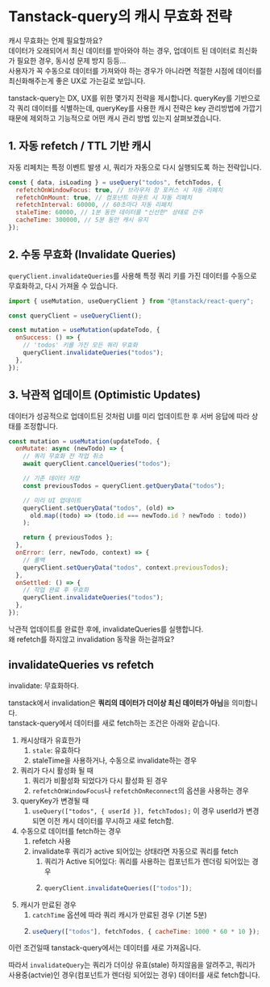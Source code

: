 # Tanstack-query의 캐시 무효화 전략

캐시 무효화는 언제 필요할까요?  
데이터가 오래되어서 최신 데이터를 받아와야 하는 경우, 업데이트 된 데이터로 최신화가 필요한 경우, 동시성 문제 방지 등등...  
사용자가 꼭 수동으로 데이터를 가져와야 하는 경우가 아니라면 적절한 시점에 데이터를 최신화해주는게 좋은 UX로 가는길로 보입니다.

tanstack-query는 DX, UX를 위한 몇가지 전략을 제시합니다.
queryKey를 기반으로 각 쿼리 데이터를 식별하는데, queryKey를 사용한 캐시 전략은 key 관리방법에 가깝기 때문에 제외하고 기능적으로 어떤 캐시 관리 방법 있는지 살펴보겠습니다.

## 1. 자동 refetch / TTL 기반 캐시

자동 리페치는 특정 이벤트 발생 시, 쿼리가 자동으로 다시 실행되도록 하는 전략입니다.

```js
const { data, isLoading } = useQuery("todos", fetchTodos, {
  refetchOnWindowFocus: true, // 브라우저 창 포커스 시 자동 리페치
  refetchOnMount: true, // 컴포넌트 마운트 시 자동 리페치
  refetchInterval: 60000, // 60초마다 자동 리페치
  staleTime: 60000, // 1분 동안 데이터를 "신선한" 상태로 간주
  cacheTime: 300000, // 5분 동안 캐시 유지
});
```

## 2. 수동 무효화 (Invalidate Queries)

`queryClient.invalidateQueries`를 사용해 특정 쿼리 키를 가진 데이터를 수동으로 무효화하고, 다시 가져올 수 있습니다.

```js
import { useMutation, useQueryClient } from "@tanstack/react-query";

const queryClient = useQueryClient();

const mutation = useMutation(updateTodo, {
  onSuccess: () => {
    // 'todos' 키를 가진 모든 쿼리 무효화
    queryClient.invalidateQueries("todos");
  },
});
```

## 3. 낙관적 업데이트 (Optimistic Updates)

데이터가 성공적으로 업데이트된 것처럼 UI를 미리 업데이트한 후 서버 응답에 따라 상태를 조정합니다.

```js
const mutation = useMutation(updateTodo, {
  onMutate: async (newTodo) => {
    // 쿼리 무효화 전 작업 취소
    await queryClient.cancelQueries("todos");

    // 기존 데이터 저장
    const previousTodos = queryClient.getQueryData("todos");

    // 미리 UI 업데이트
    queryClient.setQueryData("todos", (old) =>
      old.map((todo) => (todo.id === newTodo.id ? newTodo : todo))
    );

    return { previousTodos };
  },
  onError: (err, newTodo, context) => {
    // 롤백
    queryClient.setQueryData("todos", context.previousTodos);
  },
  onSettled: () => {
    // 작업 완료 후 무효화
    queryClient.invalidateQueries("todos");
  },
});
```

낙관적 업데이트를 완료한 후에, invalidateQueries를 실행합니다.  
왜 refetch를 하지않고 invalidation 동작을 하는걸까요?

## invalidateQueries vs refetch

invalidate: 무효화하다.

tanstack에서 invalidation은 **쿼리의 데이터가 더이상 최신 데이터가 아님**을 의미합니다.  
tanstack-query에서 데이터를 새로 fetch하는 조건은 아래와 같습니다.

1. 캐시상태가 유효한가
   1. `stale`: 유효하다
   2. staleTime을 사용하거나, 수동으로 invalidate하는 경우
2. 쿼리가 다시 활성화 될 때
   1. 쿼리가 비활성화 되었다가 다시 활성화 된 경우
   2. `refetchOnWindowFocus`나 `refetchOnReconnect`의 옵션을 사용하는 경우
3. queryKey가 변경될 때
   1. `useQuery(["todos", { userId }], fetchTodos);` 이 경우 userId가 변경되면 이전 캐시 데이터를 무시하고 새로 fetch함.
4. 수동으로 데이터를 fetch하는 경우
   1. refetch 사용
   2. invalidate후 쿼리가 active 되어있는 상태라면 자동으로 쿼리를 fetch
      1. 쿼리가 Active 되어있다: 쿼리를 사용하는 컴포넌트가 렌더링 되어있는 경우
      2. ```js
         queryClient.invalidateQueries(["todos"]);
         ```
5. 캐시가 만료된 경우
   1. `catchTime` 옵션에 따라 쿼리 캐시가 만료된 경우 (기본 5분)
   2. ```js
      useQuery(["todos"], fetchTodos, { cacheTime: 1000 * 60 * 10 }); // 10분
      ```

이런 조건일때 tanstack-query에서는 데이터를 새로 가져옵니다.

따라서 `invalidateQuery`는 쿼리가 더이상 유효(stale) 하지않음을 알려주고, 쿼리가 사용중(actvie)인 경우(컴포넌트가 렌더링 되어있는 경우) 데이터를 새로 fetch합니다.
